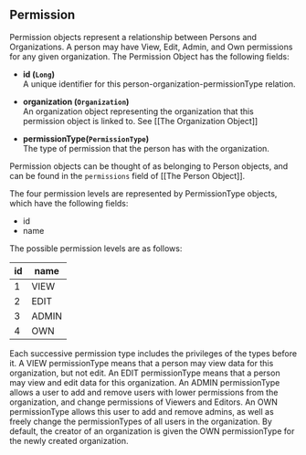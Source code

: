 ## Permission
Permission objects represent a relationship between Persons and Organizations. A person may have View, Edit, Admin, and Own permissions for any given organization. The Permission Object has the following fields:

- **id (`Long`)** <br/>
A unique identifier for this person-organization-permissionType relation.

- **organization (`Organization`)**<br/>
An organization object representing the organization that this permission object is linked to. See [[The Organization Object]]
- **permissionType(`PermissionType`)**<br/>
The type of permission that the person has with the organization.

Permission objects can be thought of as belonging to Person objects, and can be found in the `permissions` field of [[The Person Object]].


The four permission levels are represented by PermissionType objects, which have the following fields: 
- id
- name

The possible permission levels are as follows: 

|id|name|
|--|------|
|1|VIEW|
|2|EDIT|
|3|ADMIN|
|4|OWN|

Each successive permission type includes the privileges of the types before it. A VIEW permissionType means that a person may view data for this organization, but not edit. An EDIT permissionType means that a person may view and edit data for this organization. An ADMIN permissionType allows a user to add and remove users with lower permissions from the organization, and change permissions of Viewers and Editors. An OWN permissionType allows this user to add and remove admins, as well as freely change the permissionTypes of all users in the organization. By default, the creator of an organization is given the OWN permissionType for the newly created organization. 